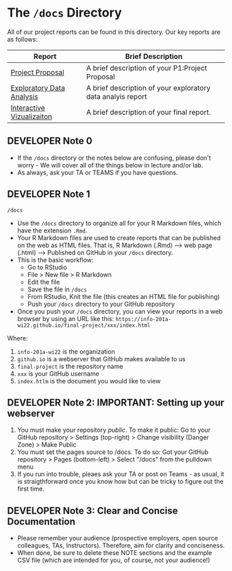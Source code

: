 
# The `/docs` Directory

All of our project reports can be found in this directory. Our key reports are
as follows:


|Report | Brief Description|
|---------------| -----------------|
|[Project Proposal](https://github.com/info-201a-wi22/final-project-starter-Gsr19/blob/main/doc/p01-proposal.md) | A brief description of your P1:Project Proposal
|[Exploratory Data Analysis](https://github.com/info-201a-wi22/final-project-starter-Gsr19/blob/main/source/index.html) | A brief description of your exploratory data analyis report
|[Interactive Vizualizaiton](https://github.com/info-201a-wi22/final-project-starter-Gsr19/blob/main/source/ReportPage.R) | A brief description of your final report. 


## DEVELOPER Note 0
* If the `/docs` directory or the notes below are confusing, please don't worry - We will cover all of the things below in lecture and/or lab.
* As always, ask your TA or TEAMS if you have questions.

## DEVELOPER Note 1
`/docs`

* Use the `/docs` directory to organize all for your R Markdown files, which have the extension `.Rmd`.
* Your R Markdown files are used to create reports that can be published on the web as HTML files.  That is, R Markdown (.Rmd) --> web page (.html) --> Published on GitHub in your `/docs` directory.
* This is the basic workflow:
  - Go to RStudio
  - File > New file > R Markdown
  - Edit the file
  - Save the file in `/docs`
  - From RStudio, Knit the file (this creates an HTML file for publishing)
  - Push your `/docs` directory to your GitHub repository
* Once you push your `/docs` directory, you can view your reports in a web browser by using an URL like this: `https://info-201a-wi22.github.io/final-project/xxx/index.html`

Where:
1. `info-201a-wi22`    is the organization
1. `github.io`         is a webserver that GitHub makes available to us
1. `final-project`     is the repository name
1. `xxx`               is your GitHub username
1. `index.htlm`        is the document you would like to view

## DEVELOPER Note 2: IMPORTANT: Setting up your webserver
1. You must make your repository *public*. To make it public: Go to your GitHub repository > Settings (top-right) > Change visibility (Danger Zone) > Make Public
1. You must set the pages source to /docs. To do so: Got your GitHub repository > Pages (bottom-left) > Select "/docs" from the pulldown menu
1. If you run into trouble, pleaes ask your TA or post on Teams - as usual, it is straigthforward once you know how but can be tricky to figure out the first time.

## DEVELOPER Note 3:  Clear and Concise Documentation
* Please remember your audience (prospective employers, open source colleagues, TAs, Instructors). Therefore,
aim for clarity and conciseness.
* When done, be sure to delete these NOTE sections and the example CSV file (which are intended for you, of course, not your audience!)
